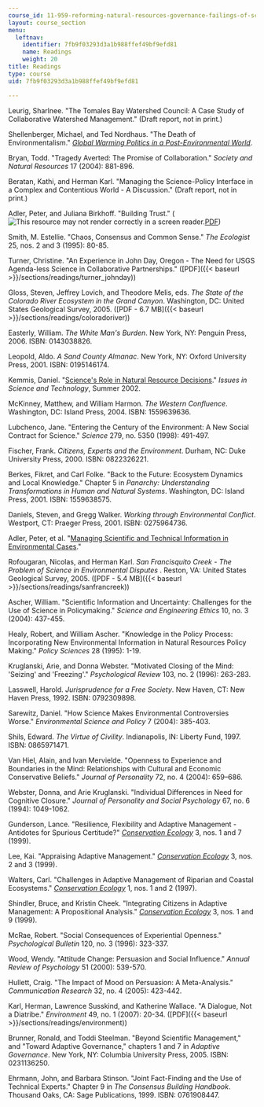 ```yaml
---
course_id: 11-959-reforming-natural-resources-governance-failings-of-scientific-rationalism-and-alternatives-for-building-common-ground-january-iap-2007
layout: course_section
menu:
  leftnav:
    identifier: 7fb9f03293d3a1b988ffef49bf9efd81
    name: Readings
    weight: 20
title: Readings
type: course
uid: 7fb9f03293d3a1b988ffef49bf9efd81

---
```


Leurig, Sharlnee. "The Tomales Bay Watershed Council: A Case Study of Collaborative Watershed Management." (Draft report, not in print.)

Shellenberger, Michael, and Ted Nordhaus. "The Death of Environmentalism." [_Global Warming Politics in a Post-Environmental World_](http://www.grist.org/news/maindish/2005/01/13/doe-reprint/).

Bryan, Todd. "Tragedy Averted: The Promise of Collaboration." _Society and Natural Resources_ 17 (2004): 881-896.

Beratan, Kathi, and Herman Karl. "Managing the Science-Policy Interface in a Complex and Contentious World - A Discussion." (Draft report, not in print.)

Adler, Peter, and Juliana Birkhoff. "Building Trust." (![This resource may not render correctly in a screen reader.](/images/inacessible.gif)[PDF](https://www.doi.gov/sites/doi.gov/files/uploads/building_trust_adler_birkhoff.pdf))

Smith, M. Estellie. "Chaos, Consensus and Common Sense." _The Ecologist_ 25, nos. 2 and 3 (1995): 80-85.

Turner, Christine. "An Experience in John Day, Oregon - The Need for USGS Agenda-less Science in Collaborative Partnerships." ([PDF]({{< baseurl >}}/sections/readings/turner_johnday))

Gloss, Steven, Jeffrey Lovich, and Theodore Melis, eds. _The State of the Colorado River Ecosystem in the Grand Canyon_. Washington, DC: United States Geological Survey, 2005. ([PDF - 6.7 MB]({{< baseurl >}}/sections/readings/coloradoriver))

Easterly, William. _The White Man's Burden_. New York, NY: Penguin Press, 2006. ISBN: 0143038826.

Leopold, Aldo. _A Sand County Almanac_. New York, NY: Oxford University Press, 2001. ISBN: 0195146174.

Kemmis, Daniel. "[Science's Role in Natural Resource Decisions](https://issues.org/p_kemmis/#:~:text=Collaborative%20efforts%20that%20rely%20on,resolving%20difficult%20land%20use%20issues.&text=This%20nexus%20was%20woven%20into,turn%20of%20the%20last%20century.)." _Issues in Science and Technology_, Summer 2002.

McKinney, Matthew, and William Harmon. _The Western Confluence_. Washington, DC: Island Press, 2004. ISBN: 1559639636.

Lubchenco, Jane. "Entering the Century of the Environment: A New Social Contract for Science." _Science_ 279, no. 5350 (1998): 491-497.

Fischer, Frank. _Citizens, Experts and the Environment_. Durham, NC: Duke University Press, 2000. ISBN: 0822326221.

Berkes, Fikret, and Carl Folke. "Back to the Future: Ecosystem Dynamics and Local Knowledge." Chapter 5 in _Panarchy: Understanding Transformations in Human and Natural Systems_. Washington, DC: Island Press, 2001. ISBN: 1559638575.

Daniels, Steven, and Gregg Walker. _Working through Environmental Conflict_. Westport, CT: Praeger Press, 2001. ISBN: 0275964736.

Adler, Peter, et al. "[Managing Scientific and Technical Information in Environmental Cases](http://www.mediate.com/)."

Rofougaran, Nicolas, and Herman Karl. _San Francisquito Creek - The Problem of Science in Environmental Disputes_ . Reston, VA: United States Geological Survey, 2005. ([PDF - 5.4 MB]({{< baseurl >}}/sections/readings/sanfrancreek))

Ascher, William. "Scientific Information and Uncertainty: Challenges for the Use of Science in Policymaking." _Science and Engineering Ethics_ 10, no. 3 (2004): 437-455.

Healy, Robert, and William Ascher. "Knowledge in the Policy Process: Incorporating New Environmental Information in Natural Resources Policy Making." _Policy Sciences_ 28 (1995): 1-19.

Kruglanski, Arie, and Donna Webster. "Motivated Closing of the Mind: 'Seizing' and 'Freezing'." _Psychological Review_ 103, no. 2 (1996): 263-283.

Lasswell, Harold. _Jurisprudence for a Free Society_. New Haven, CT: New Haven Press, 1992. ISBN: 0792309898.

Sarewitz, Daniel. "How Science Makes Environmental Controversies Worse." _Environmental Science and Policy_ 7 (2004): 385-403.

Shils, Edward. _The Virtue of Civility_. Indianapolis, IN: Liberty Fund, 1997. ISBN: 0865971471.

Van Hiel, Alain, and Ivan Mervielde. "Openness to Experience and Boundaries in the Mind: Relationships with Cultural and Economic Conservative Beliefs." _Journal of Personality_ 72, no. 4 (2004): 659–686.

Webster, Donna, and Arie Kruglanski. "Individual Differences in Need for Cognitive Closure." _Journal of Personality and Social Psychology_ 67, no. 6 (1994): 1049-1062.

Gunderson, Lance. "Resilience, Flexibility and Adaptive Management - Antidotes for Spurious Certitude?" [_Conservation Ecology_](http://www.ecologyandsociety.org/vol3/iss1/art7) 3, nos. 1 and 7 (1999).

Lee, Kai. "Appraising Adaptive Management." [_Conservation Ecology_](http://www.ecologyandsociety.org/vol3/iss2/art3/) 3, nos. 2 and 3 (1999).

Walters, Carl. "Challenges in Adaptive Management of Riparian and Coastal Ecosystems." [_Conservation Ecology_](http://www.ecologyandsociety.org/vol1/iss2/art1/) 1, nos. 1 and 2 (1997).

Shindler, Bruce, and Kristin Cheek. "Integrating Citizens in Adaptive Management: A Propositional Analysis." [_Conservation Ecology_](http://www.ecologyandsociety.org/vol3/iss1/art9/) 3, nos. 1 and 9 (1999).

McRae, Robert. "Social Consequences of Experiential Openness." _Psychological Bulletin_ 120, no. 3 (1996): 323-337.

Wood, Wendy. "Attitude Change: Persuasion and Social Influence." _Annual Review of Psychology_ 51 (2000): 539-570.

Hullett, Craig. "The Impact of Mood on Persuasion: A Meta-Analysis." _Communication Research_ 32, no. 4 (2005): 423-442.

Karl, Herman, Lawrence Susskind, and Katherine Wallace. "A Dialogue, Not a Diatribe." _Environment_ 49, no. 1 (2007): 20-34. ([PDF]({{< baseurl >}}/sections/readings/environment))

Brunner, Ronald, and Toddi Steelman. "Beyond Scientific Management," and "Toward Adaptive Governance," chapters 1 and 7 in _Adaptive Governance_. New York, NY: Columbia University Press, 2005. ISBN: 0231136250.

Ehrmann, John, and Barbara Stinson. "Joint Fact-Finding and the Use of Technical Experts." Chapter 9 in _The Consensus Building Handbook_. Thousand Oaks, CA: Sage Publications, 1999. ISBN: 0761908447.